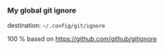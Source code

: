 ### My global git ignore

destination: `~/.config/git/ignore`


100 % based on https://github.com/github/gitignore
